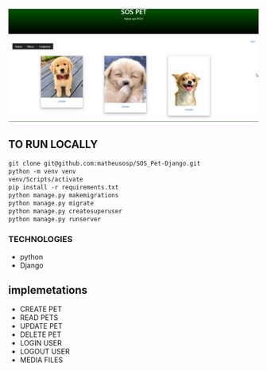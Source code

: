 ![Foo](https://raw.githubusercontent.com/matheusosp/SOS_Pet-Django/main/SOS%20PET.jpg)


## TO RUN LOCALLY

```
git clone git@github.com:matheusosp/SOS_Pet-Django.git
python -m venv venv
venv/Scripts/activate
pip install -r requirements.txt 
python manage.py makemigrations
python manage.py migrate 
python manage.py createsuperuser
python manage.py runserver
```

### TECHNOLOGIES
- python
- Django

## implemetations

- CREATE PET
- READ PETS
- UPDATE PET
- DELETE PET
- LOGIN USER
- LOGOUT USER
- MEDIA FILES
